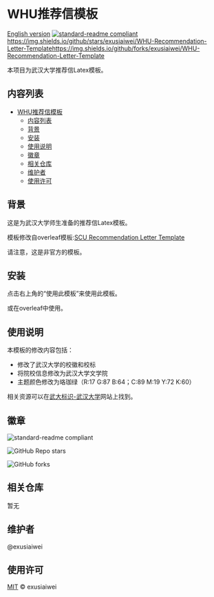 # WHU推荐信模板

[English version](https://github.com/exusiaiwei/WHU-Recommendation-Letter-Template/blob/main/readme.md)
[![standard-readme compliant](https://img.shields.io/badge/readme%20style-standard-brightgreen.svg?style=flat-square)](https://github.com/RichardLitt/standard-readme)<https://img.shields.io/github/stars/exusiaiwei/WHU-Recommendation-Letter-Template><https://img.shields.io/github/forks/exusiaiwei/WHU-Recommendation-Letter-Template>

本项目为武汉大学推荐信Latex模板。

## 内容列表

- [WHU推荐信模板](#whu推荐信模板)
  - [内容列表](#内容列表)
  - [背景](#背景)
  - [安装](#安装)
  - [使用说明](#使用说明)
  - [徽章](#徽章)
  - [相关仓库](#相关仓库)
  - [维护者](#维护者)
  - [使用许可](#使用许可)

## 背景

这是为武汉大学师生准备的推荐信Latex模板。

模板修改自overleaf模板:[SCU Recommendation Letter Template](https://www.overleaf.com/latex/templates/scu-recommendation-letter-template/pbjjvmbdvrvj)

请注意，这是非官方的模板。

## 安装

点击右上角的“使用此模板”来使用此模板。

或在overleaf中使用。

## 使用说明

本模板的修改内容包括：

- 修改了武汉大学的校徽和校标
- 将院校信息修改为武汉大学文学院
- 主题颜色修改为珞珈绿（R:17 G:87 B:64；C:89 M:19 Y:72 K:60）
  
相关资源可以在[武大标识-武汉大学](https://www.whu.edu.cn/xxgk/wdbs.htm)网站上找到。

## 徽章

![standard-readme compliant](https://img.shields.io/badge/readme%20style-standard-brightgreen.svg?style=flat-square)

![GitHub Repo stars](https://img.shields.io/github/stars/exusiaiwei/WHU-Recommendation-Letter-Template)

![GitHub forks](https://img.shields.io/github/forks/exusiaiwei/WHU-Recommendation-Letter-Template)
## 相关仓库

暂无

## 维护者

@exusiaiwei

## 使用许可

[MIT](LICENSE) © exusiaiwei
